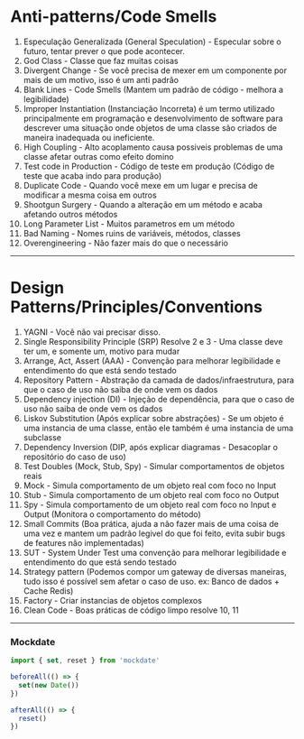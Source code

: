 # Anti-patterns/Code Smells
1. Especulação Generalizada (General Speculation) - Especular sobre o futuro, tentar prever o que pode acontecer.
2. God Class - Classe que faz muitas coisas 
3. Divergent Change - Se você precisa de mexer em um componente por mais de um motivo, isso é um anti padrão
4. Blank Lines - Code Smells (Mantem um padrão de código - melhora a legibilidade)
5. Improper Instantiation  (Instanciação Incorreta) é um termo utilizado principalmente em programação e desenvolvimento de software para descrever uma situação onde objetos de uma classe são criados de maneira inadequada ou ineficiente.
6. High Coupling - Alto acoplamento causa possiveis problemas de uma classe afetar outras como efeito domino
7. Test code in Production - Código de teste em produção (Código de teste que acaba indo para produção)
8. Duplicate Code - Quando você mexe em um lugar e precisa de modificar a mesma coisa em outros
9. Shootgun Surgery - Quando a alteração em um método e acaba afetando outros métodos
10. Long Parameter List - Muitos parametros em um método
11. Bad Naming - Nomes ruins de variáveis, métodos, classes
12. Overengineering - Não fazer mais do que o necessário

---

# Design Patterns/Principles/Conventions
1. YAGNI - Você não vai precisar disso.
2. Single Responsibility Principle (SRP) Resolve 2 e 3 - Uma classe deve ter um, e somente um, motivo para mudar
3. Arrange, Act, Assert (AAA) - Convenção para melhorar legibilidade e entendimento do que está sendo testado
4. Repository Pattern - Abstração da camada de dados/infraestrutura, para que o caso de uso não saiba de onde vem os dados
5. Dependency injection (DI) - Injeção de dependência, para que o caso de uso não saiba de onde vem os dados
6. Liskov Substitution (Após explicar sobre abstrações) - Se um objeto é uma instancia de uma classe, então ele também é uma instancia de uma subclasse
7. Dependency Inversion (DIP, após explicar diagramas - Desacoplar o repositório do caso de uso)
8. Test Doubles (Mock, Stub, Spy) - Simular comportamentos de objetos reais
  1. Mock - Simula comportamento de um objeto real com foco no Input
  2. Stub - Simula comportamento de um objeto real com foco no Output
  3. Spy - Simula comportamento de um objeto real com foco no Input e Output (Monitora o comportamento do método)
9. Small Commits (Boa prática, ajuda a não fazer mais de uma coisa de uma vez e mantem um padrão legivel do que foi feito, evita subir bugs de features não implementadas)
10. SUT - System Under Test uma convenção para melhorar legibilidade e entendimento do que está sendo testado
11. Strategy pattern (Podemos compor um gateway de diversas maneiras, tudo isso é possível sem afetar o caso de uso. ex: Banco de dados + Cache Redis)
12. Factory - Criar instancias de objetos complexos
13. Clean Code - Boas práticas de código limpo resolve 10, 11

---

### Mockdate

```javascript
import { set, reset } from 'mockdate'

beforeAll(() => {
  set(new Date())
})

afterAll(() => {
  reset()
})
```